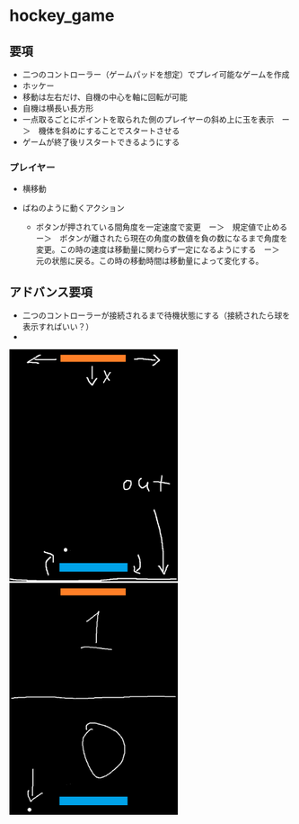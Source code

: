# hockey_game

## 要項
* 二つのコントローラー（ゲームパッドを想定）でプレイ可能なゲームを作成
* ホッケー
* 移動は左右だけ、自機の中心を軸に回転が可能
* 自機は横長い長方形
* 一点取るごとにポイントを取られた側のプレイヤーの斜め上に玉を表示　ー＞　機体を斜めにすることでスタートさせる
* ゲームが終了後リスタートできるようにする

### プレイヤー
* 横移動
* ばねのように動くアクション

  * ボタンが押されている間角度を一定速度で変更　ー＞　規定値で止める　ー＞　ボタンが離されたら現在の角度の数値を負の数になるまで角度を変更。この時の速度は移動量に関わらず一定になるようにする　ー＞　元の状態に戻る。この時の移動時間は移動量によって変化する。


## アドバンス要項
* 二つのコントローラーが接続されるまで待機状態にする（接続されたら球を表示すればいい？）
* 

<img src="ホッケーデモ画像1.png" width="300">    <img src="ホッケーデモ画像2.png" width="300">

